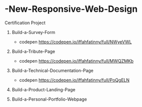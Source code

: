 # -New-Responsive-Web-Design

Certification Project

1. Build-a-Survey-Form
    - codepen https://codepen.io/iffahfatinny/full/NWyeVWL

2. Build-a-Tribute-Page
    - codepen https://codepen.io/iffahfatinny/full/MWQZMKb

3. Build-a-Technical-Documentation-Page
    - codepen https://codepen.io/iffahfatinny/full/PoQgELN

4. Build-a-Product-Landing-Page

5. Build-a-Personal-Portfolio-Webpage

